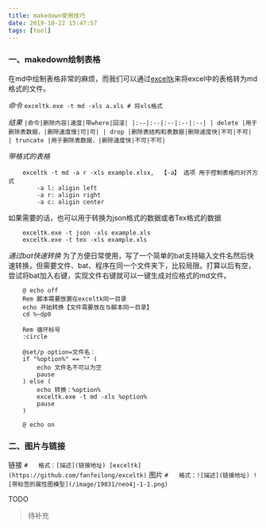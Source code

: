 ```yaml
---
title: makedown使用技巧
date: 2019-10-22 15:47:57
tags: [tool]
---
```


### 一、makedown绘制表格
在md中绘制表格非常的麻烦，而我们可以通过[exceltk](https://github.com/fanfeilong/exceltk)来将excel中的表格转为md格式的文件。

*命令*
	```
		exceltk.exe -t md -xls a.xls # 将xls格式
	```

*结果*
	```
		|命令|删除内容|速度|带where|回滚|
		|:--|:--|:--|:--|:--|
		| delete |用于删除表数据，|删除速度慢|可|可|
		| drop |删除表结构和表数据|删除速度快|不可|不可|
		| truncate |用于删除表数据，|删除速度快|不可|不可|
	```

*带格式的表格*

```
	exceltk -t md -a r -xls example.xlsx,  【-a】 选项 用于控制表格的对齐方式
		-a l: aligin left
		-a r: aligin right
		-a c: aligin center
```

如果需要的话，也可以用于转换为json格式的数据或者Tex格式的数据

```
	exceltk.exe -t json -xls example.xls
	exceltk.exe -t tex -xls example.xls
```

*通过bat快速转换*
为了方便日常使用，写了一个简单的bat支持输入文件名然后快速转换，但需要文件、bat、程序在同一个文件夹下，比较局限。打算以后有空，尝试将bat加入右键，实现文件右键就可以一键生成对应格式的md文件。
```
	@ echo off
	Rem 脚本需要放置在exceltk同一目录
	echo 开始转换【文件需要放在与脚本同一目录】
	cd %~dp0

	Rem 循环标号
	:circle

	@set/p option=文件名：
	if "%option%" == "" (
		echo 文件名不可以为空
		pause
	) else (
		echo 转换：%option%
		exceltk.exe -t md -xls %option%
		pause
	)

	@ echo on
```

### 二、图片与链接
链接
	```
		#	格式：[描述](链接地址)
			[exceltk](https://github.com/fanfeilong/exceltk)
	```
图片
	```
		#	格式：![描述](链接地址)
		![带标签的属性图模型](/image/19831/neo4j-1-1.png)
	```
	
	
TODO
> 待补充
